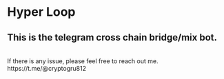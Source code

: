 # Hyper Loop
## This is the telegram cross chain bridge/mix bot.
<br />
If there is any issue, please feel free to reach out me.
<br />
https://t.me/@cryptogru812
